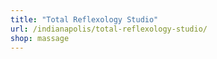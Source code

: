 ```yaml
---
title: "Total Reflexology Studio"
url: /indianapolis/total-reflexology-studio/
shop: massage
---
```

